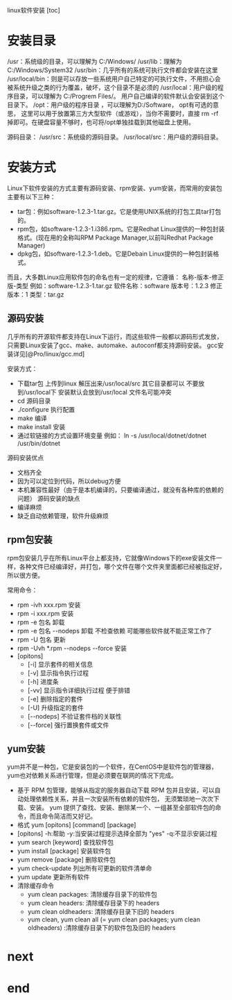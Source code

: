 linux软件安装
[toc]

# 安装目录
/usr：系统级的目录，可以理解为 C:/Windows/
/usr/lib：理解为 C:/Windows/System32
/usr/bin：几乎所有的系统可执行文件都会安装在这里
/usr/local/bin：则是可以存放一些系统用户自己特定的可执行文件，不用担心会被系统升级之类的行为覆盖，破坏，这个目录不是必须的
/usr/local：用户级的程序目录，可以理解为 C:/Progrem Files/。 用户自己编译的软件默认会安装到这个目录下。
/opt：用户级的程序目录 ，可以理解为D:/Software， opt有可选的意思， 这里可以用于放置第三方大型软件（或游戏），当你不需要时，直接 rm -rf 掉即可。在硬盘容量不够时，也可将/opt单独挂载到其他磁盘上使用。

源码目录：
/usr/src：系统级的源码目录。
/usr/local/src：用户级的源码目录。

# 安装方式
Linux下软件安装的方式主要有源码安装、rpm安装、yum安装，而常用的安装包主要有以下三种：
- tar包：例如software-1.2.3-1.tar.gz。它是使用UNIX系统的打包工具tar打包的。
- rpm包，如software-1.2.3-1.i386.rpm。它是Redhat Linux提供的一种包封装格式。(现在用的全称叫RPM Package Manager,以前叫Redhat Package Manager)
- dpkg包，如software-1.2.3-1.deb。它是Debain Linux提供的一种包封装格式。
  
而且，大多数Linux应用软件包的命名也有一定的规律，它遵循：
名称-版本-修正版-类型
例如：software-1.2.3-1.tar.gz
软件名称：software
版本号：1.2.3
修正版本：1
类型：tar.gz

## 源码安装
几乎所有的开源软件都支持在Linux下运行，而这些软件一般都以源码形式发放，只需要Linux安装了gcc、make、automake、autoconf都支持源码安装。
gcc安装详见[@Pro/linux/gcc.md]

安装方式：
- 下载tar包 上传到linux 解压出来/usr/local/src 其它目录都可以 不要放到/usr/local下 安装默认会放到/usr/local 文件名可能冲突
- cd 源码目录
- ./configure 执行配置
- make 编译
- make install 安装
- 通过软链接的方式设置环境变量 例如：
  ln -s /usr/local/dotnet/dotnet /usr/bin/dotnet

源码安装优点
- 文档齐全
- 因为可以定位到代码，所以debug方便
- 本机兼容性最好（由于是本机编译的，只要编译通过，就没有各种库的依赖的问题）
源码安装的缺点
- 编译麻烦
- 缺乏自动依赖管理，软件升级麻烦

## rpm包安装
rpm包安装几乎在所有Linux平台上都支持，它就像Windows下的exe安装文件一样，各种文件已经编译好，并打包，哪个文件在哪个文件夹里面都已经被指定好，所以很方便。

常用命令：
- rpm -ivh xxx.rpm 安装
- rpm -i xxx.rpm 安装
- rpm -e 包名 卸载
- rpm -e 包名 --nodeps 卸载 不检查依赖 可能哪些软件就不能正常工作了
- rpm -U 包名 更新
- rpm -Uvh *.rpm --nodeps --force 安装
- [opitons]
  - [-i] 显示套件的相关信息
  - [-v] 显示指令执行过程
  - [-h] 进度条
  - [-vv] 显示指令详细执行过程 便于排错
  - [-e] 删除指定的套件
  - [-U] 升级指定的套件
  - [--nodeps] 不验证套件档的关联性
  - [--force] 强行置换套件或文件

## yum安装
yum并不是一种包，它是安装包的一个软件，在CentOS中是软件包的管理器，yum也对依赖关系进行管理，但是必须要在联网的情况下完成。
- 基于 RPM 包管理，能够从指定的服务器自动下载 RPM 包并且安装，可以自动处理依赖性关系，并且一次安装所有依赖的软件包，
  无须繁琐地一次次下载、安装。
  yum 提供了查找、安装、删除某一个、一组甚至全部软件包的命令，而且命令简洁而又好记。
- 格式 yum [opitons] [command] [package]
- [opitons] -h:帮助 -y:当安装过程提示选择全部为 "yes" -q:不显示安装过程
- yum search [keyword] 查找软件包
- yum install [package] 安装软件包
- yum remove [package] 删除软件包
- yum check-update 列出所有可更新的软件清单命
- yum update 更新所有软件
- 清除缓存命令
  - yum clean packages: 清除缓存目录下的软件包
  - yum clean headers: 清除缓存目录下的 headers
  - yum clean oldheaders: 清除缓存目录下旧的 headers
  - yum clean, yum clean all (= yum clean packages; yum clean oldheaders) :清除缓存目录下的软件包及旧的 headers

# next

# end